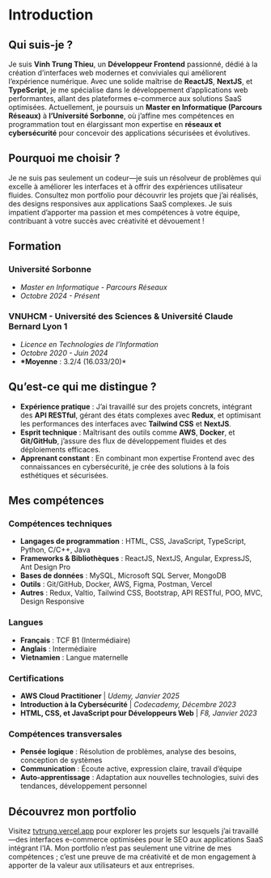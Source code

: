 # Introduction

## Qui suis-je ?

Je suis **Vinh Trung Thieu**, un **Développeur Frontend** passionné, dédié à la création d’interfaces web modernes et conviviales qui améliorent l’expérience numérique. Avec une solide maîtrise de **ReactJS**, **NextJS**, et **TypeScript**, je me spécialise dans le développement d’applications web performantes, allant des plateformes e-commerce aux solutions SaaS optimisées. Actuellement, je poursuis un **Master en Informatique (Parcours Réseaux)** à **l’Université Sorbonne**, où j’affine mes compétences en programmation tout en élargissant mon expertise en **réseaux et cybersécurité** pour concevoir des applications sécurisées et évolutives.

## Pourquoi me choisir ?

Je ne suis pas seulement un codeur—je suis un résolveur de problèmes qui excelle à améliorer les interfaces et à offrir des expériences utilisateur fluides. Consultez mon portfolio pour découvrir les projets que j’ai réalisés, des designs responsives aux applications SaaS complexes. Je suis impatient d’apporter ma passion et mes compétences à votre équipe, contribuant à votre succès avec créativité et dévouement !

## Formation

### **Université Sorbonne**

- _Master en Informatique - Parcours Réseaux_
- _Octobre 2024 - Présent_

### **VNUHCM - Université des Sciences & Université Claude Bernard Lyon 1**

- _Licence en Technologies de l’Information_
- _Octobre 2020 - Juin 2024_
- **\*Moyenne** : 3.2/4 (16.033/20)\*

## Qu’est-ce qui me distingue ?

- **Expérience pratique** : J’ai travaillé sur des projets concrets, intégrant des **API RESTful**, gérant des états complexes avec **Redux**, et optimisant les performances des interfaces avec **Tailwind CSS** et **NextJS**.
- **Esprit technique** : Maîtrisant des outils comme **AWS**, **Docker**, et **Git/GitHub**, j’assure des flux de développement fluides et des déploiements efficaces.
- **Apprenant constant** : En combinant mon expertise Frontend avec des connaissances en cybersécurité, je crée des solutions à la fois esthétiques et sécurisées.

## Mes compétences

### Compétences techniques

- **Langages de programmation** : HTML, CSS, JavaScript, TypeScript, Python, C/C++, Java
- **Frameworks & Bibliothèques** : ReactJS, NextJS, Angular, ExpressJS, Ant Design Pro
- **Bases de données** : MySQL, Microsoft SQL Server, MongoDB
- **Outils** : Git/GitHub, Docker, AWS, Figma, Postman, Vercel
- **Autres** : Redux, Valtio, Tailwind CSS, Bootstrap, API RESTful, POO, MVC, Design Responsive

### Langues

- **Français** : TCF B1 (Intermédiaire)
- **Anglais** : Intermédiaire
- **Vietnamien** : Langue maternelle

### Certifications

- **AWS Cloud Practitioner** | _Udemy, Janvier 2025_
- **Introduction à la Cybersécurité** | _Codecademy, Décembre 2023_
- **HTML, CSS, et JavaScript pour Développeurs Web** | _F8, Janvier 2023_

### Compétences transversales

- **Pensée logique** : Résolution de problèmes, analyse des besoins, conception de systèmes
- **Communication** : Écoute active, expression claire, travail d’équipe
- **Auto-apprentissage** : Adaptation aux nouvelles technologies, suivi des tendances, développement personnel

## Découvrez mon portfolio

Visitez [tvtrung.vercel.app](https://tvtrung.vercel.app/) pour explorer les projets sur lesquels j’ai travaillé—des interfaces e-commerce optimisées pour le SEO aux applications SaaS intégrant l’IA. Mon portfolio n’est pas seulement une vitrine de mes compétences ; c’est une preuve de ma créativité et de mon engagement à apporter de la valeur aux utilisateurs et aux entreprises.
